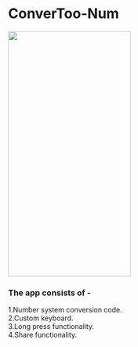 # ConverToo-Num
<img src="https://user-images.githubusercontent.com/66179464/114353534-c5b99c80-9b8a-11eb-9692-0d7c7400b91e.jpeg" width="250" height="500" /></br>

### The app consists of -
  1.Number system conversion code.</br>
  2.Custom keyboard.</br>
  3.Long press functionality.</br>
  4.Share functionality.</br>
